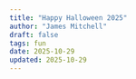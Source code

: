 ```yaml
---
title: "Happy Halloween 2025"
author: "James Mitchell"
draft: false
tags: fun
date: 2025-10-29
updated: 2025-10-29
---
```


